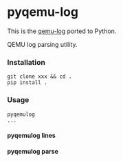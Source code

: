 # pyqemu-log

This is the [qemu-log](https://github.com/organix/qemu-log) ported to Python.

QEMU log parsing utility.

### Installation
```shell script
git clone xxx && cd .
pip install .
```

### Usage
```shell script
pyqemulog
...
```

#### pyqemulog lines
#### pyqemulog parse
